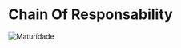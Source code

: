 # Chain Of Responsability
![Maturidade](https://github.com/thiagobritorocha/DesignPatterns/blob/master/ChainOfResponsability/chain%20of%20responsibility.png) 


